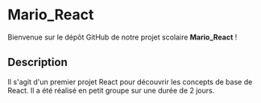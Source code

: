 # Mario_React

Bienvenue sur le dépôt GitHub de notre projet scolaire **Mario_React** !

## Description

Il s'agit d'un premier projet React pour découvrir les concepts de base de React.
Il a été réalisé en petit groupe sur une durée de 2 jours.
